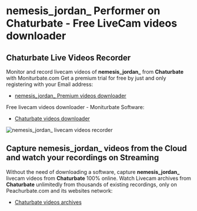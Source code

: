 # nemesis_jordan_ Performer on Chaturbate - Free LiveCam videos downloader

## Chaturbate Live Videos Recorder

Monitor and record livecam videos of **nemesis_jordan_** from **Chaturbate** with Moniturbate.com
Get a premium trial for free by just and only registering with your Email address:
* [nemesis_jordan_ Premium videos downloader](https://moniturbate.com/request-demo-licence-key.html)

Free livecam videos downloader - Moniturbate Software:
* [Chaturbate videos downloader](https://moniturbate.com/moniturbate-download-software.html)

![nemesis_jordan_ livecam videos recorder](https://peachurnet.com/templates/moniturbate-software.png)


## Capture nemesis_jordan_ videos from the Cloud and watch your recordings on Streaming

Without the need of downloading a software, capture **nemesis_jordan_** livecam videos from **Chaturbate** 100% online.
Watch Livecam archives from **Chaturbate** unlimitedly from thousands of existing recordings, only on Peachurbate.com and its websites network:
* [Chaturbate videos archives](https://peachurnet.com/)